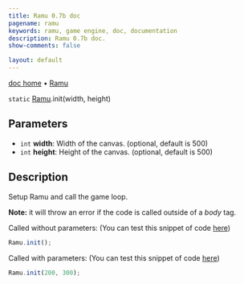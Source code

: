```yaml
---
title: Ramu 0.7b doc
pagename: ramu
keywords: ramu, game engine, doc, documentation
description: Ramu 0.7b doc.
show-comments: false

layout: default
---
```

[doc home](home) &#8226; [Ramu](../)  

``static`` [Ramu](Ramu).init(width, height)   

## Parameters
- ``int`` **width**: Width of the canvas. (optional, default is 500)  
- ``int`` **height**: Height of the canvas. (optional, default is 500)  

## Description
Setup Ramu and call the game loop. 

**Note:** it will throw an error if the code is called outside of a *body* tag.  

Called without parameters: (You can test this snippet of code [here](https://hermespasser.github.io/p/ramu/tryramu/?Ramu.init();))  
```javascript
Ramu.init();
``` 

Called with parameters: (You can test this snippet of code [here](https://hermespasser.github.io/p/ramu/tryramu/?Ramu.init(200,300);))  
```javascript
Ramu.init(200, 300);
``` 
